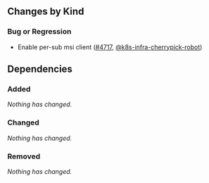 ## Changes by Kind

### Bug or Regression

- Enable per-sub msi client ([#4717](https://github.com/kubernetes-sigs/cluster-api-provider-azure/pull/4717), [@k8s-infra-cherrypick-robot](https://github.com/k8s-infra-cherrypick-robot))

## Dependencies

### Added
_Nothing has changed._

### Changed
_Nothing has changed._

### Removed
_Nothing has changed._
